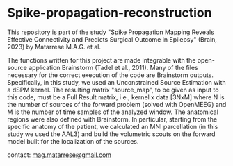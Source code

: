 # Spike-propagation-reconstruction
This repository is part of the study "Spike Propagation Mapping Reveals Effective Connectivity and Predicts Surgical Outcome in Epilepsy" (Brain, 2023) by Matarrese M.A.G. et al.

The functions written for this project are made integrable with the open-source application Brainstorm (Tadel et al., 2011). Many of the files necessary for the correct execution of the code are Brainstorm outputs. Specifically, in this study, we used an Unconstrained Source Estimation with a dSPM kernel. The resulting matrix "source_map", to be given as input to this code, must be a Full Result matrix, i.e., kernel x data [3NxM] where N is the number of sources of the forward problem (solved with OpenMEEG) and M is the number of time samples of the analyzed window. The anatomical regions were also defined with Brainstorm. In particular, starting from the specific anatomy of the patient, we calculated an MNI parcellation (in this study we used the AAL3) and build the volumetric scouts on the forward model built for the localization of the sources.

contact: mag.matarrese@gmail.com
